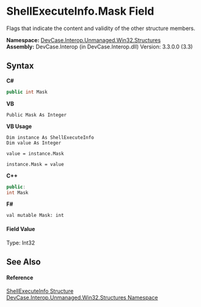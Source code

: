 # ShellExecuteInfo.Mask Field
 

Flags that indicate the content and validity of the other structure members.

**Namespace:**&nbsp;<a href="N_DevCase_Interop_Unmanaged_Win32_Structures">DevCase.Interop.Unmanaged.Win32.Structures</a><br />**Assembly:**&nbsp;DevCase.Interop (in DevCase.Interop.dll) Version: 3.3.0.0 (3.3)

## Syntax

**C#**<br />
``` C#
public int Mask
```

**VB**<br />
``` VB
Public Mask As Integer
```

**VB Usage**<br />
``` VB Usage
Dim instance As ShellExecuteInfo
Dim value As Integer

value = instance.Mask

instance.Mask = value
```

**C++**<br />
``` C++
public:
int Mask
```

**F#**<br />
``` F#
val mutable Mask: int
```


#### Field Value
Type: Int32

## See Also


#### Reference
<a href="T_DevCase_Interop_Unmanaged_Win32_Structures_ShellExecuteInfo">ShellExecuteInfo Structure</a><br /><a href="N_DevCase_Interop_Unmanaged_Win32_Structures">DevCase.Interop.Unmanaged.Win32.Structures Namespace</a><br />